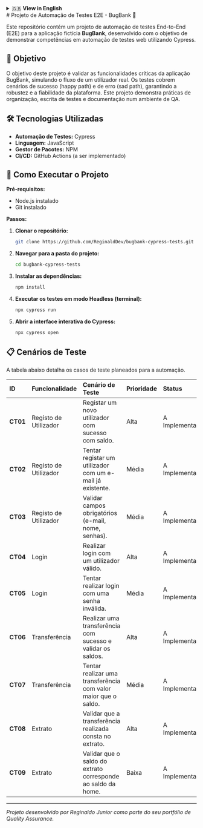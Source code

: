 <details>
<summary>🇬🇧 <strong>View in English</strong></summary>

# E2E Test Automation Project - BugBank 🐞

This repository contains an End-to-End (E2E) test automation project for the fictional **BugBank** application, developed to demonstrate skills in web test automation using Cypress.

## 🎯 Objective

The objective of this project is to validate the critical functionalities of the BugBank application by simulating a real user's workflow. The tests cover both happy path and sad path scenarios, ensuring the platform's robustness and reliability. This project showcases best practices in QA project organization, test scripting, and documentation.

## 🛠️ Technologies Used

* **Test Automation:** Cypress
* **Language:** JavaScript
* **Package Manager:** NPM
* **CI/CD:** GitHub Actions (to be implemented)

## 🚀 How to Run the Project

**Prerequisites:**
* Node.js installed
* Git installed

**Steps:**

1.  **Clone the repository:**
    ```bash
    git clone https://github.com/ReginaldDev/bugbank-cypress-tests.git
    ```
2.  **Navigate to the project folder:**
    ```bash
    cd bugbank-cypress-tests
    ```
3.  **Install dependencies:**
    ```bash
    npm install
    ```
4.  **Run tests in Headless mode (terminal):**
    ```bash
    npx cypress run
    ```
5.  **Open the interactive Cypress Test Runner:**
    ```bash
    npx cypress open
    ```

## 📋 Test Scenarios

The table below details the test cases planned for automation.

| ID   | Feature             | Test Scenario                                                | Priority | Status              |
| :--- | :------------------ | :----------------------------------------------------------- | :------- | :------------------ |
| **TC01** | User Registration   | Successfully register a new user with a balance.             | High     | To Be Implemented   |
| **TC02** | User Registration   | Attempt to register a user with an existing email.           | Medium   | To Be Implemented   |
| **TC03** | User Registration   | Validate required fields (email, name, passwords).           | Medium   | To Be Implemented   |
| **TC04** | Login               | Perform login with a valid user.                             | High     | To Be Implemented   |
| **TC05** | Login               | Attempt to login with an invalid password.                   | Medium   | To Be Implemented   |
| **TC06** | Money Transfer      | Perform a successful transfer and validate account balances. | High     | To Be Implemented   |
| **TC07** | Money Transfer      | Attempt a transfer with an amount greater than the balance.  | Medium   | To Be Implemented   |
| **TC08** | Account Statement   | Validate that the completed transfer appears on the statement. | High     | To Be Implemented   |
| **TC09** | Account Statement   | Validate that the statement balance matches the home page balance. | Low      | To Be Implemented   |

---
*Project developed by Reginaldo Junior as part of his Quality Assurance portfolio.*

</details>
# Projeto de Automação de Testes E2E - BugBank 🐞

Este repositório contém um projeto de automação de testes End-to-End (E2E) para a aplicação fictícia **BugBank**, desenvolvido com o objetivo de demonstrar competências em automação de testes web utilizando Cypress.

## 🎯 Objetivo

O objetivo deste projeto é validar as funcionalidades críticas da aplicação BugBank, simulando o fluxo de um utilizador real. Os testes cobrem cenários de sucesso (happy path) e de erro (sad path), garantindo a robustez e a fiabilidade da plataforma. Este projeto demonstra práticas de organização, escrita de testes e documentação num ambiente de QA.

## 🛠️ Tecnologias Utilizadas

* **Automação de Testes:** Cypress
* **Linguagem:** JavaScript
* **Gestor de Pacotes:** NPM
* **CI/CD:** GitHub Actions (a ser implementado)

## 🚀 Como Executar o Projeto

**Pré-requisitos:**
* Node.js instalado
* Git instalado

**Passos:**

1.  **Clonar o repositório:**
    ```bash
    git clone https://github.com/ReginaldDev/bugbank-cypress-tests.git
    ```
2.  **Navegar para a pasta do projeto:**
    ```bash
    cd bugbank-cypress-tests
    ```
3.  **Instalar as dependências:**
    ```bash
    npm install
    ```
4.  **Executar os testes em modo Headless (terminal):**
    ```bash
    npx cypress run
    ```
5.  **Abrir a interface interativa do Cypress:**
    ```bash
    npx cypress open
    ```

## 📋 Cenários de Teste

A tabela abaixo detalha os casos de teste planeados para a automação.

| ID   | Funcionalidade       | Cenário de Teste                                             | Prioridade | Status          |
| :--- | :------------------- | :----------------------------------------------------------- | :--------- | :-------------- |
| **CT01** | Registo de Utilizador | Registar um novo utilizador com sucesso com saldo.           | Alta       | A Implementar   |
| **CT02** | Registo de Utilizador | Tentar registar um utilizador com um e-mail já existente.    | Média      | A Implementar   |
| **CT03** | Registo de Utilizador | Validar campos obrigatórios (e-mail, nome, senhas).        | Média      | A Implementar   |
| **CT04** | Login                | Realizar login com um utilizador válido.                     | Alta       | A Implementar   |
| **CT05** | Login                | Tentar realizar login com uma senha inválida.                | Média      | A Implementar   |
| **CT06** | Transferência        | Realizar uma transferência com sucesso e validar os saldos.  | Alta       | A Implementar   |
| **CT07** | Transferência        | Tentar realizar uma transferência com valor maior que o saldo. | Média      | A Implementar   |
| **CT08** | Extrato              | Validar que a transferência realizada consta no extrato.     | Alta       | A Implementar   |
| **CT09** | Extrato              | Validar que o saldo do extrato corresponde ao saldo da home. | Baixa      | A Implementar   |

---
*Projeto desenvolvido por Reginaldo Junior como parte do seu portfólio de Quality Assurance.*